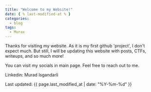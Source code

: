 ```yaml
---
title: "Welcome to my Website!"
date: { % last-modified-at % }
categories:
  - blog
tags:
  - Murax
---
```


Thanks for visiting my website. As it is my first github 'project', I don't expect much. But still, I will be updating this website with posts, CTFs, writeups, and so much more!

You can visit my socials in main page.
Feel free to reach out to me. 

Linkedin: Murad Isgandarli

Last updated: {{ page.last_modified_at | date: "%Y-%m-%d" }}
